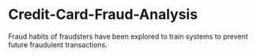 # Credit-Card-Fraud-Analysis
Fraud habits of fraudsters have been explored to train systems to prevent future fraudulent transactions.
